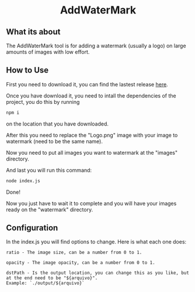 <div align="center">
  <h1>AddWaterMark</h1>
 </div>
 
## What its about

The AddWaterMark tool is for adding a watermark (usually a logo) on large amounts of images with low effort. 

## How to Use

First you need to download it, you can find the lastest release [here](https://github.com/xCUELHO/AddWaterMark/releases/).

Once you have download it, you need to intall the dependencies of the project, you do this by running
```bash
npm i
```
on the location that you have downloaded.

After this you need to replace the "Logo.png" image with your image to watermark (need to be the same name).

Now you need to put all images you want to watermark at the "images" directory.

And last you will run this command:
```bash
node index.js
```

Done!

Now you just have to wait it to complete and you will have your images ready on the "watermark" directory.

## Configuration

In the index.js you will find options to change.
Here is what each one does:
```
ratio - The image size, can be a number from 0 to 1.

opacity - The image opacity, can be a number from 0 to 1.

dstPath - Is the output location, you can change this as you like, but at the end need to be "${arquivo}".
Example: `./output/${arquivo}`
```